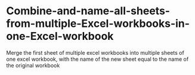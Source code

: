 # Combine-and-name-all-sheets-from-multiple-Excel-workbooks-in-one-Excel-workbook
Merge the first sheet of multiple excel workbooks into multiple sheets of one excel workbook, with the name of the new sheet equal to the name of the original workbook
